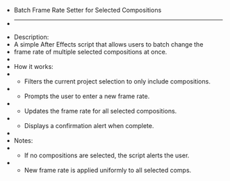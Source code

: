  * Batch Frame Rate Setter for Selected Compositions
 * --------------------------------------------------
 * Description:
 * A simple After Effects script that allows users to batch change the 
 * frame rate of multiple selected compositions at once.
 *
 * How it works:
 * - Filters the current project selection to only include compositions.
 * - Prompts the user to enter a new frame rate.
 * - Updates the frame rate for all selected compositions.
 * - Displays a confirmation alert when complete.
 *
 * Notes:
 * - If no compositions are selected, the script alerts the user.
 * - New frame rate is applied uniformly to all selected comps.





